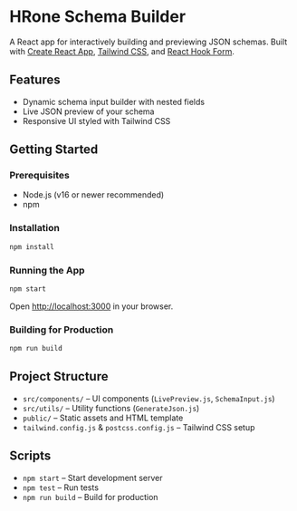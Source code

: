 # HRone Schema Builder

A React app for interactively building and previewing JSON schemas. Built with [Create React App](https://github.com/facebook/create-react-app), [Tailwind CSS](https://tailwindcss.com/), and [React Hook Form](https://react-hook-form.com/).

## Features

- Dynamic schema input builder with nested fields
- Live JSON preview of your schema
- Responsive UI styled with Tailwind CSS

## Getting Started

### Prerequisites

- Node.js (v16 or newer recommended)
- npm

### Installation

```sh
npm install
```

### Running the App

```sh
npm start
```

Open [http://localhost:3000](http://localhost:3000) in your browser.

### Building for Production

```sh
npm run build
```

## Project Structure

- `src/components/` – UI components (`LivePreview.js`, `SchemaInput.js`)
- `src/utils/` – Utility functions (`GenerateJson.js`)
- `public/` – Static assets and HTML template
- `tailwind.config.js` & `postcss.config.js` – Tailwind CSS setup

## Scripts

- `npm start` – Start development server
- `npm test` – Run tests
- `npm run build` – Build for production



